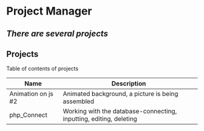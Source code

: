 # Project Manager
## _There are several projects_


## Projects

Table of contents of projects

| Name | Description|
| ------ | ------ 
| Animation on js #2 | Animated background, a picture is being assembled 
| php_Connect | Working with the database-connecting, inputting, editing, deleting |
